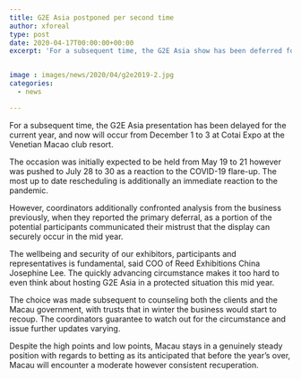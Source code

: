 ```yaml
---
title: G2E Asia postponed per second time
author: xforeal 
type: post
date: 2020-04-17T00:00:00+00:00
excerpt: 'For a subsequent time, the G2E Asia show has been deferred for the current year, and now will happen from December 1 to 3 at Cotai Expo at the Venetian Macao club resort '


image : images/news/2020/04/g2e2019-2.jpg
categories:
  - news

---
```

For a subsequent time, the G2E Asia presentation has been delayed for the current year, and now will occur from December 1 to 3 at Cotai Expo at the Venetian Macao club resort. 

The occasion was initially expected to be held from May 19 to 21 however was pushed to July 28 to 30 as a reaction to the COVID-19 flare-up. The most up to date rescheduling is additionally an immediate reaction to the pandemic. 

However, coordinators additionally confronted analysis from the business previously, when they reported the primary deferral, as a portion of the potential participants communicated their mistrust that the display can securely occur in the mid year. 

The wellbeing and security of our exhibitors, participants and representatives is fundamental, said COO of Reed Exhibitions China Josephine Lee. The quickly advancing circumstance makes it too hard to even think about hosting G2E Asia in a protected situation this mid year. 

The choice was made subsequent to counseling both the clients and the Macau government, with trusts that in winter the business would start to recoup. The coordinators guarantee to watch out for the circumstance and issue further updates varying. 

Despite the high points and low points, Macau stays in a genuinely steady position with regards to betting as its anticipated that before the year&#8217;s over, Macau will encounter a moderate however consistent recuperation.